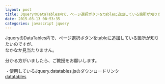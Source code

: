 ```yaml
---
layout: post
title: JqueryのDataTables内で、ページ選択ボタンをtableに追加している箇所が知りたいです
date: 2015-03-13 08:53:35
categories: javascript jquery
---
```

<p>JqueryのDataTables内で、ページ選択ボタンをtableに追加している箇所が知りたいのですが、<br>
なかなか見当たりません。</p>

<p>分かる方がいましたら、ご教授をお願いします。</p>

<p>・使用しているJquery.datatables.jsのダウンロードリンク<br>
<a href="http://www.datatables.net/download/index" rel="nofollow">datatables</a></p>
